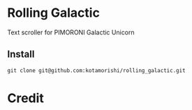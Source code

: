 # Rolling Galactic
Text scroller for PIMORONI Galactic Unicorn

## Install
```
git clone git@github.com:kotamorishi/rolling_galactic.git
```

# Credit


